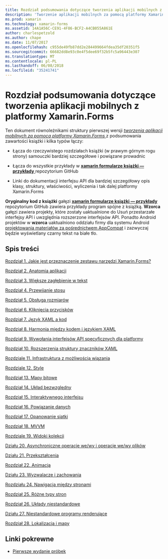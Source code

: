 ```yaml
---
title: Rozdział podsumowania dotyczące tworzenia aplikacji mobilnych z platformy Xamarin.Forms
description: 'Tworzenie aplikacji mobilnych za pomocą platformy Xamarin.Forms: rozdział podsumowania'
ms.prod: xamarin
ms.technology: xamarin-forms
ms.assetid: 14A1A56C-CE91-4F86-BCF2-A4CB055A861E
author: charlespetzold
ms.author: chape
ms.date: 11/07/2017
ms.openlocfilehash: c955de49fb87dd2e284499664fdea35df20351f5
ms.sourcegitcommit: 66682dd8e93c0e4f5dee69f32b5fc5a96443e307
ms.translationtype: MT
ms.contentlocale: pl-PL
ms.lasthandoff: 06/08/2018
ms.locfileid: "35241741"
---
```

# <a name="chapter-summaries-for-creating-mobile-apps-with-xamarinforms"></a>Rozdział podsumowania dotyczące tworzenia aplikacji mobilnych z platformy Xamarin.Forms

Ten dokument równoleżnikami struktury pierwszej wersji [ *tworzenia aplikacji mobilnych za pomocą platformy Xamarin.Forms* ](~/xamarin-forms/creating-mobile-apps-xamarin-forms/index.md) z podsumowania zawartości książki i kilka typów łączy:

- Łącza do rzeczywistego rozdziałach książki (w prawym górnym rogu strony) samouczki bardziej szczegółowe i powiązane prowadnic

- Łącza do wszystkie przykłady w [ **xamarin formularze książki — przykłady** ](https://github.com/xamarin/xamarin-forms-book-samples) repozytorium GitHub

- Linki do dokumentacji interfejsu API dla bardziej szczegółowy opis klasy, struktury, właściwości, wyliczenia i tak dalej platformy Xamarin.Forms

**Oryginalny kod z książki** gałęzi [ **xamarin formularze książki — przykłady** ](https://github.com/xamarin/xamarin-forms-book-samples) repozytorium GitHub zawiera przykłady program spójne z książką. **Wzorca** gałęzi zawiera projekty, które zostały uaktualnione do Usuń przestarzałe interfejsy API i uwzględnia rozszerzone interfejsów API. Ponadto Android projektów w **wzorca** uaktualniono oddziału firmy dla systemu Android [projektowania materiałów za pośrednictwem AppCompat](~/xamarin-forms/platform/android/index.md) i zazwyczaj będzie wyświetlany czarny tekst na białe tło.

## <a name="contents"></a>Spis treści

[Rozdział 1. Jakie jest przeznaczenie zestawu narzędzi Xamarin.Forms?](chapter01.md)

[Rozdział 2. Anatomia aplikacji](chapter02.md)

[Rozdział 3. Większe zagłębienie w tekst](chapter03.md)

[Rozdział 4. Przewijanie stosu](chapter04.md)

[Rozdział 5. Obsługa rozmiarów](chapter05.md)

[Rozdział 6. Kliknięcia przycisków](chapter06.md)

[Rozdział 7. Język XAML a kod](chapter07.md)

[Rozdział 8. Harmonia między kodem i językiem XAML](chapter08.md)

[Rozdział 9. Wywołania interfejsów API specyficznych dla platformy](chapter09.md)

[Rozdział 10. Rozszerzenia struktury znaczników XAML](chapter10.md)

[Rozdziale 11. Infrastruktura z możliwością wiązania](chapter11.md)

[Rozdziale 12. Style](chapter12.md)

[Rozdział 13. Mapy bitowe](chapter13.md)

[Rozdział 14. Układ bezwzględny](chapter14.md)

[Rozdział 15. Interaktywnego interfejsu](chapter15.md)

[Rozdział 16. Powiązanie danych](chapter16.md)

[Rozdział 17. Opanowanie siatki](chapter17.md)

[Rozdział 18. MVVM](chapter18.md)

[Rozdziale 19. Widoki kolekcji](chapter19.md)

[Działu 20. Asynchroniczne operacje we/wy i operacje we/wy plików](chapter20.md)

[Działu 21. Przekształcenia](chapter21.md)

[Rozdział 22. Animacja](chapter22.md)

[Działu 23. Wyzwalacze i zachowania](chapter23.md)

[Rozdziału 24. Nawigacja między stronami](chapter24.md)

[Rozdział 25. Różne typy stron](chapter25.md)

[Rozdział 26. Układy niestandardowe](chapter26.md)

[Działu 27. Niestandardowe programy renderujące](chapter27.md)

[Rozdział 28. Lokalizacja i mapy](chapter28.md)



## <a name="related-links"></a>Linki pokrewne

- [Pierwsze wydanie próbek](https://github.com/xamarin/xamarin-forms-book-samples)
